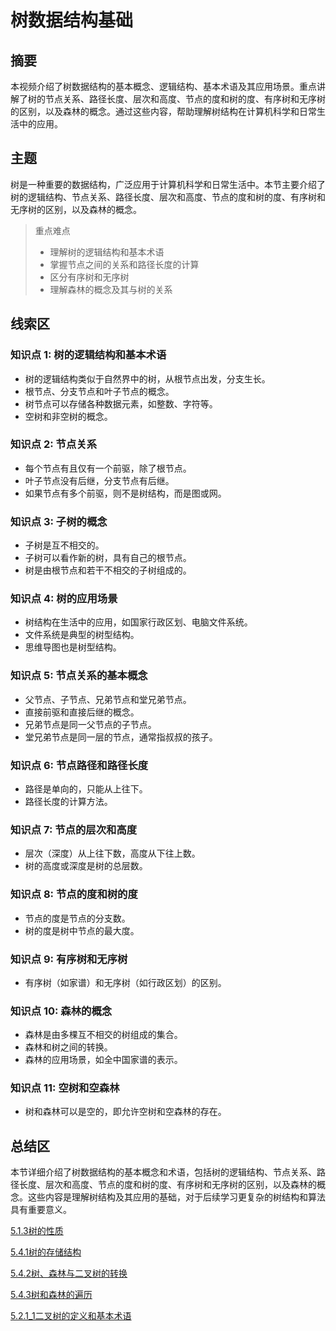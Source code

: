 # 树数据结构基础

## 摘要

本视频介绍了树数据结构的基本概念、逻辑结构、基本术语及其应用场景。重点讲解了树的节点关系、路径长度、层次和高度、节点的度和树的度、有序树和无序树的区别，以及森林的概念。通过这些内容，帮助理解树结构在计算机科学和日常生活中的应用。

## 主题

树是一种重要的数据结构，广泛应用于计算机科学和日常生活中。本节主要介绍了树的逻辑结构、节点关系、路径长度、层次和高度、节点的度和树的度、有序树和无序树的区别，以及森林的概念。

> 重点难点
>
> - 理解树的逻辑结构和基本术语
> - 掌握节点之间的关系和路径长度的计算
> - 区分有序树和无序树
> - 理解森林的概念及其与树的关系

## 线索区

### 知识点 1: 树的逻辑结构和基本术语

- 树的逻辑结构类似于自然界中的树，从根节点出发，分支生长。
- 根节点、分支节点和叶子节点的概念。
- 树节点可以存储各种数据元素，如整数、字符等。
- 空树和非空树的概念。

### 知识点 2: 节点关系

- 每个节点有且仅有一个前驱，除了根节点。
- 叶子节点没有后继，分支节点有后继。
- 如果节点有多个前驱，则不是树结构，而是图或网。

### 知识点 3: 子树的概念

- 子树是互不相交的。
- 子树可以看作新的树，具有自己的根节点。
- 树是由根节点和若干不相交的子树组成的。

### 知识点 4: 树的应用场景

- 树结构在生活中的应用，如国家行政区划、电脑文件系统。
- 文件系统是典型的树型结构。
- 思维导图也是树型结构。

### 知识点 5: 节点关系的基本概念

- 父节点、子节点、兄弟节点和堂兄弟节点。
- 直接前驱和直接后继的概念。
- 兄弟节点是同一父节点的子节点。
- 堂兄弟节点是同一层的节点，通常指叔叔的孩子。

### 知识点 6: 节点路径和路径长度

- 路径是单向的，只能从上往下。
- 路径长度的计算方法。

### 知识点 7: 节点的层次和高度

- 层次（深度）从上往下数，高度从下往上数。
- 树的高度或深度是树的总层数。

### 知识点 8: 节点的度和树的度

- 节点的度是节点的分支数。
- 树的度是树中节点的最大度。

### 知识点 9: 有序树和无序树

- 有序树（如家谱）和无序树（如行政区划）的区别。

### 知识点 10: 森林的概念

- 森林是由多棵互不相交的树组成的集合。
- 森林和树之间的转换。
- 森林的应用场景，如全中国家谱的表示。

### 知识点 11: 空树和空森林

- 树和森林可以是空的，即允许空树和空森林的存在。

## 总结区

本节详细介绍了树数据结构的基本概念和术语，包括树的逻辑结构、节点关系、路径长度、层次和高度、节点的度和树的度、有序树和无序树的区别，以及森林的概念。这些内容是理解树结构及其应用的基础，对于后续学习更复杂的树结构和算法具有重要意义。


[5.1.3树的性质](5.1.3树的性质.md)

[5.4.1树的存储结构](5.4.1树的存储结构.md)

[5.4.2树、森林与二叉树的转换](5.4.2树、森林与二叉树的转换.md)

[5.4.3树和森林的遍历](5.4.3树和森林的遍历.md)

[5.2.1_1二叉树的定义和基本术语](5.2.1_1二叉树的定义和基本术语.md)
